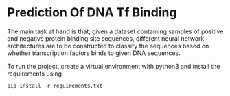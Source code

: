 # Prediction Of DNA Tf Binding

The main task at hand is that, given a dataset containing samples of positive and negative protein 
binding site sequences, different neural network architectures are to be constructed 
to classify the sequences based on whether transcription factors binds to given DNA sequences.

To run the project, create a virtual environment with python3 and install the requirements using
```
pip install -r requirements.txt
```